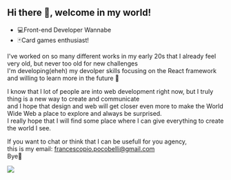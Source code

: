 ## Hi there 👋, welcome in my world!

<ul>
  <li>💻Front-end Developer Wannabe</li>
  <li>🃏Card games enthusiast!</li>
</ul>

<p>
I've worked on so many different works in my early 20s that I already feel very old, but never too old for new challenges <br>
I'm developing(eheh) my devolper skills focusing on the React framework and willing to learn more in the future 🌟

I know that I lot of people are into web development right now, but I truly thing is a new way to create and communicate <br>
and I hope that design and web will get closer even more to make the World Wide Web a place to explore and always be surprised. <br>
I really hope that I will find some place where I can give everything to create the world I see.

If you want to chat or think that I can be usefull for you agency, <br> 
this is my email: francescopio.pocobelli@gmail.com
<br>
Bye👋
</p>


<img src="https://variety.com/wp-content/uploads/2024/05/Doge-Shiba-Inu-Kabosu.png?w=694&h=463&crop=1"/>



<!--
**Dev-Pob/dev-pob** is a ✨ _special_ ✨ repository because its `README.md` (this file) appears on your GitHub profile.

Here are some ideas to get you started:

- 🔭 I’m currently working on ...
- 🌱 I’m currently learning ...
- 👯 I’m looking to collaborate on ...
- 🤔 I’m looking for help with ...
- 💬 Ask me about ...
- 📫 How to reach me: ...
- 😄 Pronouns: ...
- ⚡ Fun fact: ...
-->
